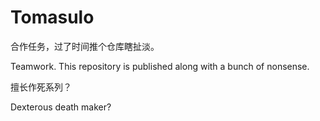 # Tomasulo
合作任务，过了时间推个仓库瞎扯淡。

Teamwork. This repository is published along with a bunch of nonsense.

擅长作死系列？

Dexterous death maker?
